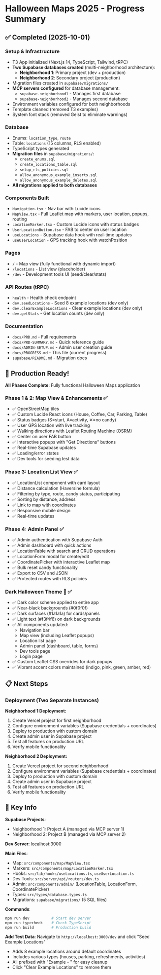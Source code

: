# Halloween Maps 2025 - Progress Summary

## ✅ Completed (2025-10-01)

### Setup & Infrastructure
- T3 App initialized (Next.js 14, TypeScript, Tailwind, tRPC)
- **Two Supabase databases created** (multi-neighborhood architecture):
  - **Neighborhood 1**: Primary project (dev + production)
  - **Neighborhood 2**: Secondary project (production)
- Migration files created in `supabase/migrations/`
- **MCP servers configured** for database management:
  - `supabase-neighborhood1` - Manages first database
  - `supabase-neighborhood2` - Manages second database
- Environment variables configured for both neighborhoods
- Template cleaned (removed T3 examples)
- System font stack (removed Geist to eliminate warnings)

### Database
- Enums: `location_type`, `route`
- Table: `locations` (15 columns, RLS enabled)
- TypeScript types generated
- **Migration files** in `supabase/migrations/`:
  - `create_enums.sql`
  - `create_locations_table.sql`
  - `setup_rls_policies.sql`
  - `allow_anonymous_example_inserts.sql`
  - `allow_anonymous_example_deletes.sql`
- **All migrations applied to both databases**

### Components Built
- `Navigation.tsx` - Nav bar with Lucide icons
- `MapView.tsx` - Full Leaflet map with markers, user location, popups, routing
- `LocationMarker.tsx` - Custom Lucide icons with status badges
- `UserLocationButton.tsx` - FAB to center on user location
- `useLocations` - Supabase data hook with real-time updates
- `useUserLocation` - GPS tracking hook with watchPosition

### Pages
- `/` - Map view (fully functional with dynamic import)
- `/locations` - List view (placeholder)
- `/dev` - Development tools UI (seed/clear/stats)

### API Routes (tRPC)
- `health` - Health check endpoint
- `dev.seedLocations` - Seed 8 example locations (dev only)
- `dev.clearExampleLocations` - Clear example locations (dev only)
- `dev.getStats` - Get location counts (dev only)

### Documentation
- `docs/PRD.md` - Full requirements
- `docs/PRD-SUMMARY.md` - Quick reference guide
- `docs/ADMIN-SETUP.md` - Admin user creation guide
- `docs/PROGRESS.md` - This file (current progress)
- `supabase/README.md` - Migration docs

## 🎯 Production Ready!

**All Phases Complete**: Fully functional Halloween Maps application

### Phase 1 & 2: Map View & Enhancements ✅
- ✅ OpenStreetMap tiles
- ✅ Custom Lucide React icons (House, Coffee, Car, Parking, Table)
- ✅ Status badges (S=start, A=activity, ✕=no candy)
- ✅ User GPS location with live tracking
- ✅ Walking directions with Leaflet Routing Machine (OSRM)
- ✅ Center on user FAB button
- ✅ Interactive popups with "Get Directions" buttons
- ✅ Real-time Supabase updates
- ✅ Loading/error states
- ✅ Dev tools for seeding test data

### Phase 3: Location List View ✅
- ✅ LocationList component with card layout
- ✅ Distance calculation (Haversine formula)
- ✅ Filtering by type, route, candy status, participating
- ✅ Sorting by distance, address
- ✅ Link to map with coordinates
- ✅ Responsive mobile design
- ✅ Real-time updates

### Phase 4: Admin Panel ✅
- ✅ Admin authentication with Supabase Auth
- ✅ Admin dashboard with quick actions
- ✅ LocationTable with search and CRUD operations
- ✅ LocationForm modal for create/edit
- ✅ CoordinatePicker with interactive Leaflet map
- ✅ Bulk reset candy functionality
- ✅ Export to CSV and JSON
- ✅ Protected routes with RLS policies

### Dark Halloween Theme 🎃 ✅
- ✅ Dark color scheme applied to entire app
- ✅ Near-black backgrounds (#0f0f0f)
- ✅ Dark surfaces (#1a1a1a) for cards/panels
- ✅ Light text (#f3f4f6) on dark backgrounds
- ✅ All components updated:
  - Navigation bar
  - Map view (including Leaflet popups)
  - Location list page
  - Admin panel (dashboard, table, forms)
  - Dev tools page
  - Login page
- ✅ Custom Leaflet CSS overrides for dark popups
- ✅ Vibrant accent colors maintained (indigo, pink, green, amber, red)

## 📋 Next Steps

### Deployment (Two Separate Instances)

**Neighborhood 1 Deployment:**
1. Create Vercel project for first neighborhood
2. Configure environment variables (Supabase credentials + coordinates)
3. Deploy to production with custom domain
4. Create admin user in Supabase project
5. Test all features on production URL
6. Verify mobile functionality

**Neighborhood 2 Deployment:**
1. Create Vercel project for second neighborhood
2. Configure environment variables (Supabase credentials + coordinates)
3. Deploy to production with custom domain
4. Create admin user in Supabase project
5. Test all features on production URL
6. Verify mobile functionality

## 🔑 Key Info

**Supabase Projects**:
- Neighborhood 1: Project A (managed via MCP server 1)
- Neighborhood 2: Project B (managed via MCP server 2)

**Dev Server**: localhost:3000

**Main Files**:
- Map: `src/components/map/MapView.tsx`
- Markers: `src/components/map/LocationMarker.tsx`
- Hooks: `src/lib/hooks/useLocations.ts`, `useUserLocation.ts`
- Dev Tools: `src/server/api/routers/dev.ts`
- Admin: `src/components/admin/` (LocationTable, LocationForm, CoordinatePicker)
- Types: `src/types/database.types.ts`
- Migrations: `supabase/migrations/` (5 SQL files)

**Commands**:
```bash
npm run dev          # Start dev server
npm run typecheck    # Check TypeScript
npm run build        # Production build
```

**Add Test Data**:
Navigate to `http://localhost:3000/dev` and click "Seed Example Locations"
- Adds 8 example locations around default coordinates
- Includes various types (houses, parking, refreshments, activities)
- All prefixed with "Example - " for easy cleanup
- Click "Clear Example Locations" to remove them
